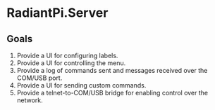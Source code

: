# RadiantPi.Server

## Goals

1. Provide a UI for configuring labels.
1. Provide a UI for controlling the menu.
1. Provide a log of commands sent and messages received over the COM/USB port.
1. Provide a UI for sending custom commands.
1. Provide a telnet-to-COM/USB bridge for enabling control over the network.
